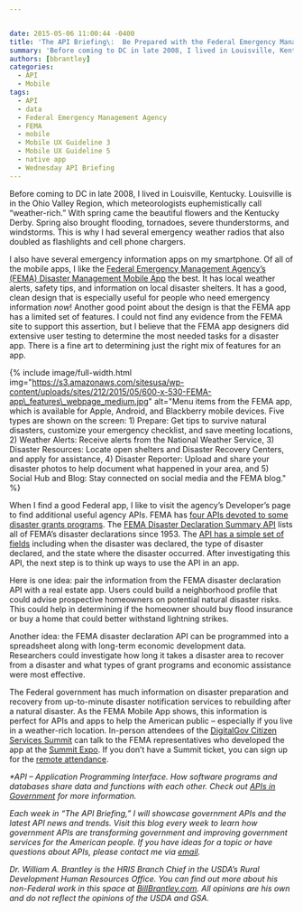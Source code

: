 ```yaml
---


date: 2015-05-06 11:00:44 -0400
title: 'The API Briefing\:  Be Prepared with the Federal Emergency Management Agency&rsquo;s Mobile App'
summary: 'Before coming to DC in late 2008, I lived in Louisville, Kentucky. Louisville is in the Ohio Valley Region, which meteorologists euphemistically call &ldquo;weather-rich.&rdquo; With spring came the beautiful flowers and the Kentucky Derby. Spring also brought flooding, tornadoes, severe thunderstorms, and windstorms. This is why I had several emergency weather radios that also doubled'
authors: [bbrantley]
categories:
  - API
  - Mobile
tags:
  - API
  - data
  - Federal Emergency Management Agency
  - FEMA
  - mobile
  - Mobile UX Guideline 3
  - Mobile UX Guideline 5
  - native app
  - Wednesday API Briefing
---
```


Before coming to DC in late 2008, I lived in Louisville, Kentucky. Louisville is in the Ohio Valley Region, which meteorologists euphemistically call “weather-rich.” With spring came the beautiful flowers and the Kentucky Derby. Spring also brought flooding, tornadoes, severe thunderstorms, and windstorms. This is why I had several emergency weather radios that also doubled as flashlights and cell phone chargers.

I also have several emergency information apps on my smartphone. Of all of the mobile apps, I like the <a href="http://www.fema.gov/mobile-app" target="_blank">Federal Emergency Management Agency’s (FEMA) Disaster Management Mobile App</a> the best. It has local weather alerts, safety tips, and information on local disaster shelters. It has a good, clean design that is especially useful for people who need emergency information _now_! Another good point about the design is that the FEMA app has a limited set of features. I could not find any evidence from the FEMA site to support this assertion, but I believe that the FEMA app designers did extensive user testing to determine the most needed tasks for a disaster app. There is a fine art to determining just the right mix of features for an app.


{% include image/full-width.html img="https://s3.amazonaws.com/sitesusa/wp-content/uploads/sites/212/2015/05/600-x-530-FEMA-app\_features\_webpage_medium.jpg" alt="Menu items from the FEMA app, which is available for Apple, Android, and Blackberry mobile devices. Five types are shown on the screen: 1) Prepare: Get tips to survive natural disasters, customize your emergency checklist, and save meeting locations, 2) Weather Alerts: Receive alerts from the National Weather Service, 3) Disaster Resources: Locate open shelters and Disaster Recovery Centers, and apply for assistance, 4) Disaster Reporter: Upload and share your disaster photos to help document what happened in your area, and 5) Social Hub and Blog: Stay connected on social media and the FEMA blog." %}

When I find a good Federal app, I like to visit the agency’s Developer’s page to find additional useful agency APIs. FEMA has <a href="http://catalog.data.gov/dataset?vocab_category_all=Natural+Hazards&q=-aapi+api+OR++res_format%3Aapi&_vocab_category_all_limit=0" target="_blank">four APIs devoted to some disaster grants programs</a>. The <a href="http://catalog.data.gov/dataset/fema-disaster-declaration-summary-api" target="_blank">FEMA Disaster Declaration Summary API</a> lists all of FEMA’s disaster declarations since 1953. The <a href="http://www.fema.gov/openfema-dataset-disaster-declarations-summaries-v1" target="_blank">API has a simple set of fields</a> including when the disaster was declared, the type of disaster declared, and the state where the disaster occurred. After investigating this API, the next step is to think up ways to use the API in an app.

Here is one idea: pair the information from the FEMA disaster declaration API with a real estate app. Users could build a neighborhood profile that could advise prospective homeowners on potential natural disaster risks. This could help in determining if the homeowner should buy flood insurance or buy a home that could better withstand lightning strikes.

Another idea: the FEMA disaster declaration API can be programmed into a spreadsheet along with long-term economic development data. Researchers could investigate how long it takes a disaster area to recover from a disaster and what types of grant programs and economic assistance were most effective.

The Federal government has much information on disaster preparation and recovery from up-to-minute disaster notification services to rebuilding after a natural disaster. As the FEMA Mobile App shows, this information is perfect for APIs and apps to help the American public – especially if you live in a weather-rich location. In-person attendees of the [DigitalGov Citizen Services Summit](https://summit.WHATEVER/) can talk to the FEMA representatives who developed the app at the [Summit Expo](https://summit.WHATEVER/expo/). If you don&#8217;t have a Summit ticket, you can sign up for the [remote attendance](https://www.eventbrite.com/e/2015-spring-citizen-services-summit-registration-12671367401).

_*API – Application Programming Interface. How software programs and databases share data and functions with each other. Check out <a href="https://www.WHATEVER/2013/04/30/apis-in-government/" target="_blank">APIs in Government</a> for more information._

_Each week in “The API Briefing,” I will showcase government APIs and the latest API news and trends. Visit this blog every week to learn how government APIs are transforming government and improving government services for the American people. If you have ideas for a topic or have questions about APIs, please contact me via <a href="mailto:bill.brantley@wdc.usda.gov" target="_blank">email</a>._

_Dr. William A. Brantley is the HRIS Branch Chief in the USDA’s Rural Development Human Resources Office. You can find out more about his non-Federal work in this space at <a href="http://billbrantley.com/" target="_blank">BillBrantley.com</a>. All opinions are his own and do not reflect the opinions of the USDA and GSA._